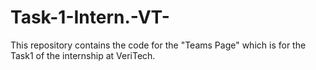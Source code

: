 # Task-1-Intern.-VT-
This repository contains the code for the "Teams Page" which is for the Task1 of the internship at VeriTech.

